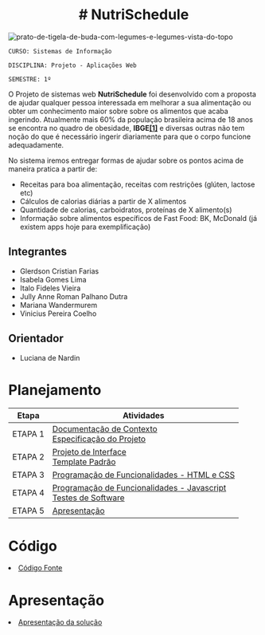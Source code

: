 <h1 align="center"> # NutriSchedule </h1> 

![prato-de-tigela-de-buda-com-legumes-e-legumes-vista-do-topo](https://user-images.githubusercontent.com/125522668/228103942-827caa17-111c-48bc-9b2a-6b799ebaba3e.jpg)

`CURSO: Sistemas de Informação`

`DISCIPLINA: Projeto - Aplicações Web`

`SEMESTRE: 1º`

O Projeto de sistemas web **NutriSchedule** foi desenvolvido com a proposta de ajudar qualquer pessoa interessada em melhorar a sua alimentação ou obter um conhecimento maior sobre sobre os alimentos que acaba ingerindo. Atualmente mais 60% da população brasileira acima de 18 anos se encontra no quadro de obesidade, **IBGE[[1]](./docs/references.md)** e diversas outras não tem noção do que é necessário ingerir diariamente para que o corpo funcione adequadamente.

No sistema iremos entregar formas de ajudar sobre os pontos acima de maneira pratica a partir de:

- Receitas para boa alimentação, receitas com restrições (glúten, lactose etc)
- Cálculos de calorias diárias a partir de X alimentos
- Quantidade de calorias, carboidratos, proteínas de X alimento(s)
- Informação sobre alimentos específicos de Fast Food: BK, McDonald (já existem apps hoje para exemplificação)

## Integrantes

* Glerdson Cristian Farias
* Isabela Gomes Lima
* Italo Fideles Vieira
* Jully Anne Roman Palhano Dutra
* Mariana Wandermurem
* Vinicius Pereira Coelho

## Orientador

* Luciana de Nardin

# Planejamento

| Etapa         | Atividades |
|  :----:   | ----------- |
| ETAPA 1         |[Documentação de Contexto](docs/context.md) <br> [Especificação do Projeto](docs/especification.md) |
| ETAPA 2         |[Projeto de Interface](docs/interface.md) <br> [Template Padrão](docs/template.md) |
| ETAPA 3         |[Programação de Funcionalidades - HTML e CSS](docs/development.md) |
| ETAPA 4        |[Programação de Funcionalidades - Javascript](docs/development.md) <br> [Testes de Software ](docs/tests.md) |
| ETAPA 5         | [Apresentação](presentation/README.md) |

# Código

<li><a href="src/README.md"> Código Fonte</a></li>

# Apresentação

<li><a href="presentation/README.md"> Apresentação da solução</a></li>
